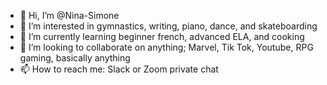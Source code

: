 - 👋 Hi, I’m @Nina-Simone
- 👀 I’m interested in gymnastics, writing, piano, dance, and skateboarding
- 🌱 I’m currently learning beginner french, advanced ELA, and cooking 
- 💞️ I’m looking to collaborate on anything; Marvel, Tik Tok, Youtube, RPG gaming, basically anything
- 📫 How to reach me: Slack or Zoom private chat

<!---
Nina-Simone/Nina-Simone is a ✨ special ✨ repository because its `README.md` (this file) appears on your GitHub profile.
You can click the Preview link to take a look at your changes.
--->
